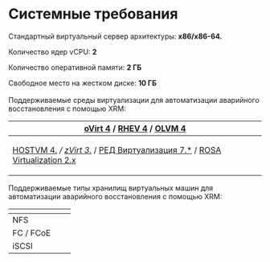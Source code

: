 # Системные требования

Стандартный виртуальный сервер архитектуры: **x86/x86-64.**

Количество ядер vCPU: **2**

Количество оперативной памяти: **2 ГБ**

Свободное место на жестком диске: **10 ГБ**\
\
Поддерживаемые среды виртуализации для автоматизации аварийного восстановления с помощью XRM:

| [oVirt 4](https://ovirt.org/) / [RHEV 4](https://www.redhat.com/en/technologies/virtualization/enterprise-virtualization) / [OLVM 4](https://www.oracle.com/cis/virtualization/)                                                                                                 |
| -------------------------------------------------------------------------------------------------------------------------------------------------------------------------------------------------------------------------------------------------------------------------------- |
| <p><a href="https://pvhostvm.ru/">HOSTVM 4.*</a> / <a href="https://orionsoft.ru/zvirt">zVirt 3.*</a> /  <a href="https://www.red-soft.ru/ru/content/rv">РЕД Виртуализация 7.*</a> / <a href="https://www.rosalinux.ru/rosa-virtualization/">ROSA Virtualization 2.х</a><br></p> |

Поддерживаемые типы хранилищ виртуальных машин для автоматизации аварийного восстановления с помощью XRM:

<table data-header-hidden><thead><tr><th></th><th data-hidden></th><th data-hidden></th></tr></thead><tbody><tr><td>NFS</td><td></td><td></td></tr><tr><td>FC / FCoE</td><td></td><td></td></tr><tr><td>iSCSI</td><td></td><td></td></tr></tbody></table>
